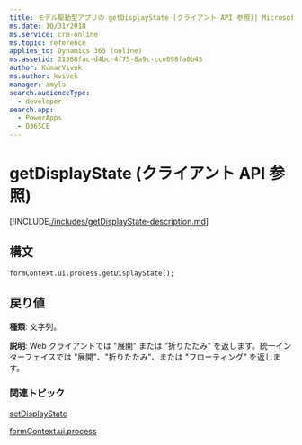 ```yaml
---
title: モデル駆動型アプリの getDisplayState (クライアント API 参照)| MicrosoftDocs
ms.date: 10/31/2018
ms.service: crm-online
ms.topic: reference
applies_to: Dynamics 365 (online)
ms.assetid: 21368fac-d4bc-4f75-8a9c-cce098fa0b45
author: KumarVivek
ms.author: kvivek
manager: amyla
search.audienceType:
  - developer
search.app:
  - PowerApps
  - D365CE
---
```

# <a name="getdisplaystate-client-api-reference"></a>getDisplayState (クライアント API 参照)



[!INCLUDE[./includes/getDisplayState-description.md](./includes/getDisplayState-description.md)]

## <a name="syntax"></a>構文

`formContext.ui.process.getDisplayState();`

## <a name="return-value"></a>戻り値

**種類**: 文字列。

**説明**: Web クライアントでは "展開" または "折りたたみ" を返します。統一インターフェイスでは "展開"、"折りたたみ"、または "フローティング" を返します。

### <a name="related-topics"></a>関連トピック

[setDisplayState](setDisplayState.md)

[formContext.ui.process](../formContext-ui-process.md)



